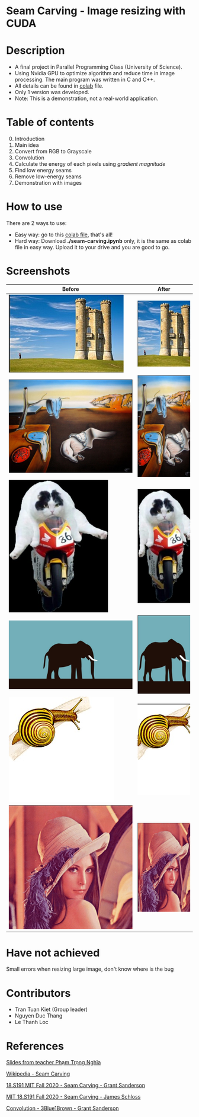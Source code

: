 # Seam Carving - Image resizing with CUDA

# Description

- A final project in Parallel Programming Class (University of Science).
- Using Nvidia GPU to optimize algorithm and reduce time in image processing. The main program was written in C and C++.
- All details can be found in [colab](https://drive.google.com/file/d/1dcvAxTy_HCh1ey9BEAvTwMfo_a3yOU0x/view?usp=sharing "Google Colab") file.
- Only 1 version was developed.
- Note: This is a demonstration, not a real-world application.

# Table of contents

0. Introduction
1. Main idea
2. Convert from RGB to Grayscale
3. Convolution
4. Calculate the energy of each pixels using _gradient magnitude_
5. Find low energy seams
6. Remove low-energy seams
7. Demonstration with images

# How to use

There are 2 ways to use:

- Easy way: go to this [colab file](https://drive.google.com/file/d/1dcvAxTy_HCh1ey9BEAvTwMfo_a3yOU0x/view?usp=sharing "Google Colab"), that's all!
- Hard way: Download **./seam-carving.ipynb** only, it is the same as colab file in easy way. Upload it to your drive and you are good to go.

# Screenshots

| Before                                        | After                                               |
| --------------------------------------------- | --------------------------------------------------- |
| <img src="./screenshots/broadcast_tower.jpg"> | <img src="./screenshots/broadcast_tower_after.jpg"> |
| <img src="./screenshots/clock.jpg">           | <img src="./screenshots/clock_after.jpg">           |
| <img src="./screenshots/cat.jpg">             | <img src="./screenshots/cat_after.jpg">             |
| <img src="./screenshots/elephant.jpg">        | <img src="./screenshots/elephant_after.jpg">        |
| <img src="./screenshots/snail.jpg">           | <img src="./screenshots/snail_after.jpg">           |
| <img src="./screenshots/lady.jpg">            | <img src="./screenshots/lady_after.jpg">            |

# Have not achieved

Small errors when resizing large image, don't know where is the bug

# Contributors

- Tran Tuan Kiet (Group leader)
- Nguyen Duc Thang
- Le Thanh Loc

# References

[Slides from teacher Phạm Trọng Nghĩa]("https://drive.google.com/drive/folders/19_KM-2h6aa5OE8wDsM6kk5THcPHfKLjS" "Drive")

[Wikipedia - Seam Carving]("https://en.wikipedia.org/wiki/Seam_carving" "wikipedia")

[18.S191 MIT Fall 2020 - Seam Carving - Grant Sanderson]("https://www.youtube.com/watch?v=rpB6zQNsbQU" "youtube")

[MIT 18.S191 Fall 2020 - Seam Carving - James Schloss]("https://www.youtube.com/watch?v=ALcohd1q3dk" "youtube")

[Convolution - 3Blue1Brown - Grant Sanderson]("https://www.youtube.com/watch?v=KuXjwB4LzSA" "youtube")
